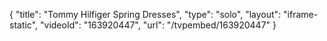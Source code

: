 {
    "title": "Tommy Hilfiger Spring Dresses",
    "type": "solo",
    "layout": "iframe-static",
    "videoId": "163920447",
    "url": "\/tvpembed\/163920447"
}